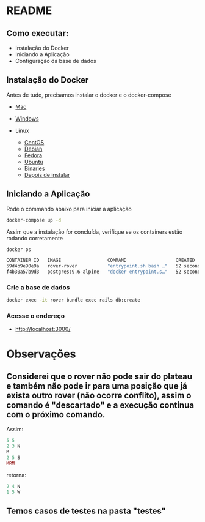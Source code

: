 # README

## Como executar:
  - Instalação do Docker
  - Iniciando a Aplicação
  - Configuração da base de dados

## Instalação do Docker
Antes de tudo, precisamos instalar o docker e o docker-compose

- [Mac](https://docs.docker.com/docker-for-mac/install/)
- [Windows](https://docs.docker.com/docker-for-windows/install/)

- Linux
  - [CentOS](https://docs.docker.com/install/linux/docker-ce/centos/)
  - [Debian](https://docs.docker.com/install/linux/docker-ce/debian/)
  - [Fedora](https://docs.docker.com/install/linux/docker-ce/fedora/)
  - [Ubuntu](https://docs.docker.com/install/linux/docker-ce/ubuntu/)
  - [Binaries](https://docs.docker.com/install/linux/docker-ce/binaries/)
  - [Depois de instalar](https://docs.docker.com/install/linux/linux-postinstall/)


## Iniciando a Aplicação
Rode o commando abaixo para iniciar a aplicação
```sh
docker-compose up -d
```

Assim que a instalação for concluída, verifique se os containers estão rodando corretamente
```sh
docker ps
```

```sh
CONTAINER ID   IMAGE                 COMMAND                  CREATED          STATUS          PORTS                                       NAMES
59d4b9e90e9a   rover-rover           "entrypoint.sh bash …"   52 seconds ago   Up 18 seconds   0.0.0.0:3000->3000/tcp, :::3000->3000/tcp   rover
f4b30a57b9d3   postgres:9.6-alpine   "docker-entrypoint.s…"   52 seconds ago   Up 18 seconds   0.0.0.0:5432->5432/tcp, :::5432->5432/tcp   rover_database
```

### Crie a base de dados

```sh
docker exec -it rover bundle exec rails db:create
```

### Acesse o endereço
- [http://localhost:3000/](http://localhost:3000/)


# Observações

## Considerei que o rover não pode sair do plateau e também não pode ir para uma posição que já exista outro rover (não ocorre conflito), assim o comando é "descartado" e a execução continua com o próximo comando.

Assim:
```ruby
5 5
2 3 N
M
2 5 S
MRM
```

retorna:
```ruby
2 4 N
1 5 W
```

## Temos casos de testes na pasta "testes"

